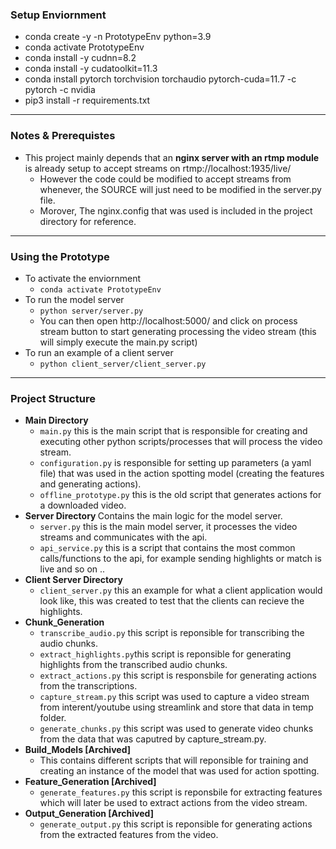 

### Setup Enviornment 
* conda create -y -n PrototypeEnv python=3.9
* conda activate PrototypeEnv
* conda install -y cudnn=8.2
* conda install -y cudatoolkit=11.3
* conda install pytorch torchvision torchaudio pytorch-cuda=11.7 -c pytorch -c nvidia
* pip3 install -r requirements.txt

-------------- 
### Notes & Prerequistes

* This project mainly depends that an <b> nginx server with an rtmp module </b> is already setup to accept streams on rtmp://localhost:1935/live/ 
    * However the code could be modified to accept streams from whenever, the SOURCE will just need to be modified in the server.py file.
    * Morover, The nginx.config that was used is included in the project directory for reference.

--------------
### Using the Prototype

* To activate the enviornment 
    * `conda activate PrototypeEnv`
* To run the model server 
    * `python server/server.py`
    * You can then open http://localhost:5000/ and click on process stream button to start generating processing the video stream (this will simply execute the main.py script)   
* To run an example of a client server 
    * `python client_server/client_server.py`

--------------
### Project Structure

* <b> Main Directory </b>
    * `main.py` this is the main script that is responsible for creating and executing other python scripts/processes that will process the video stream.
    * `configuration.py` is responsible for setting up parameters (a yaml file) that was used in the action spotting model (creating the features and generating actions).
    * `offline_prototype.py` this is the old script that generates actions for a downloaded video.
* <b> Server Directory </b> Contains the main logic for the model server.
    * `server.py` this is the main model server, it processes the video streams and communicates with the api.
    * `api_service.py` this is a script that contains the most common calls/functions to the api, for example sending highlights or match is live and so on ..
* <b> Client Server Directory </b>
    * `client_server.py` this an example for what a client application would look like, this was created to test that the clients can recieve the highlights.
* <b> Chunk_Generation </b>
    * `transcribe_audio.py` this script is reponsible for transcribing the audio chunks.
    * `extract_highlights.py`this script is reponsible for generating highlights from the transcribed audio chunks.
    * `extract_actions.py` this script is responsbile for generating actions from the transcriptions.
    * `capture_stream.py` this script was used to capture a video stream from interent/youtube using streamlink and store that data in temp folder.
    * `generate_chunks.py` this script was used to generate video chunks from the data that was caputred by capture_stream.py.
* <b> Build_Models [Archived] </b>
    * This contains different scripts that will reponsible for training and creating an instance of the model that was used for action spotting.
* <b> Feature_Generation [Archived] </b>
    * `generate_features.py` this script is reponsbile for extracting features which will later be used to extract actions from the video stream.
* <b> Output_Generation [Archived] </b>
    * `generate_output.py` this script is reponsible for generating actions from the extracted features from the video.

